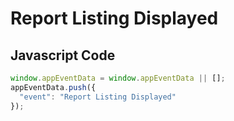 # Report Listing Displayed

### 

## Javascript Code
```js
window.appEventData = window.appEventData || [];
appEventData.push({
  "event": "Report Listing Displayed"
});
```









